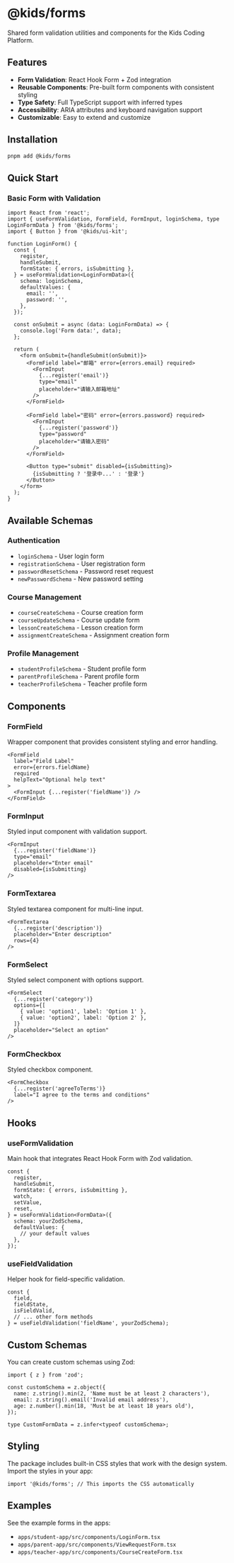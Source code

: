 # @kids/forms

Shared form validation utilities and components for the Kids Coding Platform.

## Features

- **Form Validation**: React Hook Form + Zod integration
- **Reusable Components**: Pre-built form components with consistent styling
- **Type Safety**: Full TypeScript support with inferred types
- **Accessibility**: ARIA attributes and keyboard navigation support
- **Customizable**: Easy to extend and customize

## Installation

```bash
pnpm add @kids/forms
```

## Quick Start

### Basic Form with Validation

```tsx
import React from 'react';
import { useFormValidation, FormField, FormInput, loginSchema, type LoginFormData } from '@kids/forms';
import { Button } from '@kids/ui-kit';

function LoginForm() {
  const {
    register,
    handleSubmit,
    formState: { errors, isSubmitting },
  } = useFormValidation<LoginFormData>({
    schema: loginSchema,
    defaultValues: {
      email: '',
      password: '',
    },
  });

  const onSubmit = async (data: LoginFormData) => {
    console.log('Form data:', data);
  };

  return (
    <form onSubmit={handleSubmit(onSubmit)}>
      <FormField label="邮箱" error={errors.email} required>
        <FormInput
          {...register('email')}
          type="email"
          placeholder="请输入邮箱地址"
        />
      </FormField>

      <FormField label="密码" error={errors.password} required>
        <FormInput
          {...register('password')}
          type="password"
          placeholder="请输入密码"
        />
      </FormField>

      <Button type="submit" disabled={isSubmitting}>
        {isSubmitting ? '登录中...' : '登录'}
      </Button>
    </form>
  );
}
```

## Available Schemas

### Authentication
- `loginSchema` - User login form
- `registrationSchema` - User registration form
- `passwordResetSchema` - Password reset request
- `newPasswordSchema` - New password setting

### Course Management
- `courseCreateSchema` - Course creation form
- `courseUpdateSchema` - Course update form
- `lessonCreateSchema` - Lesson creation form
- `assignmentCreateSchema` - Assignment creation form

### Profile Management
- `studentProfileSchema` - Student profile form
- `parentProfileSchema` - Parent profile form
- `teacherProfileSchema` - Teacher profile form

## Components

### FormField
Wrapper component that provides consistent styling and error handling.

```tsx
<FormField
  label="Field Label"
  error={errors.fieldName}
  required
  helpText="Optional help text"
>
  <FormInput {...register('fieldName')} />
</FormField>
```

### FormInput
Styled input component with validation support.

```tsx
<FormInput
  {...register('fieldName')}
  type="email"
  placeholder="Enter email"
  disabled={isSubmitting}
/>
```

### FormTextarea
Styled textarea component for multi-line input.

```tsx
<FormTextarea
  {...register('description')}
  placeholder="Enter description"
  rows={4}
/>
```

### FormSelect
Styled select component with options support.

```tsx
<FormSelect
  {...register('category')}
  options={[
    { value: 'option1', label: 'Option 1' },
    { value: 'option2', label: 'Option 2' },
  ]}
  placeholder="Select an option"
/>
```

### FormCheckbox
Styled checkbox component.

```tsx
<FormCheckbox
  {...register('agreeToTerms')}
  label="I agree to the terms and conditions"
/>
```

## Hooks

### useFormValidation
Main hook that integrates React Hook Form with Zod validation.

```tsx
const {
  register,
  handleSubmit,
  formState: { errors, isSubmitting },
  watch,
  setValue,
  reset,
} = useFormValidation<FormData>({
  schema: yourZodSchema,
  defaultValues: {
    // your default values
  },
});
```

### useFieldValidation
Helper hook for field-specific validation.

```tsx
const {
  field,
  fieldState,
  isFieldValid,
  // ... other form methods
} = useFieldValidation('fieldName', yourZodSchema);
```

## Custom Schemas

You can create custom schemas using Zod:

```tsx
import { z } from 'zod';

const customSchema = z.object({
  name: z.string().min(2, 'Name must be at least 2 characters'),
  email: z.string().email('Invalid email address'),
  age: z.number().min(18, 'Must be at least 18 years old'),
});

type CustomFormData = z.infer<typeof customSchema>;
```

## Styling

The package includes built-in CSS styles that work with the design system. Import the styles in your app:

```tsx
import '@kids/forms'; // This imports the CSS automatically
```

## Examples

See the example forms in the apps:
- `apps/student-app/src/components/LoginForm.tsx`
- `apps/parent-app/src/components/ViewRequestForm.tsx`
- `apps/teacher-app/src/components/CourseCreateForm.tsx`
